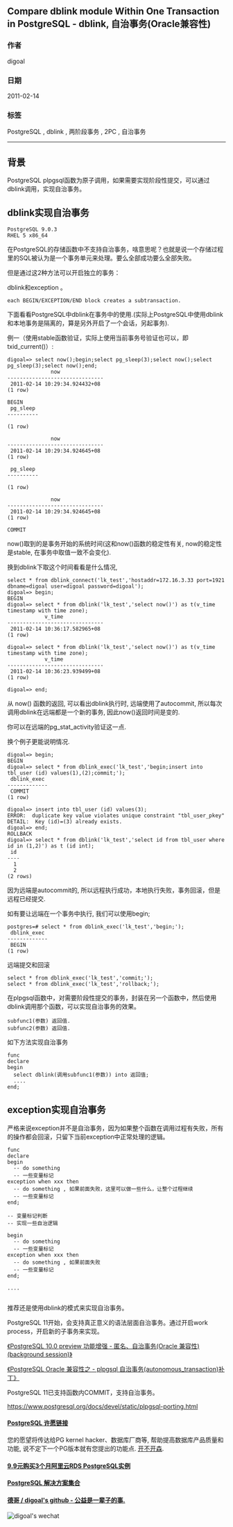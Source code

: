 ## Compare dblink module Within One Transaction in PostgreSQL - dblink, 自治事务(Oracle兼容性)  
  
### 作者  
digoal  
  
### 日期  
2011-02-14  
  
### 标签  
PostgreSQL , dblink , 两阶段事务 , 2PC , 自治事务    
  
----  
  
## 背景  
PostgreSQL plpgsql函数为原子调用，如果需要实现阶段性提交，可以通过dblink调用，实现自治事务。  
  
## dblink实现自治事务  
```  
PostgreSQL 9.0.3  
RHEL 5 x86_64  
```  
  
在PostgreSQL的存储函数中不支持自治事务，啥意思呢？也就是说一个存储过程里的SQL被认为是一个事务单元来处理。要么全部成功要么全部失败。  
  
但是通过这2种方法可以开启独立的事务：  
  
dblink和exception 。  
  
```  
each BEGIN/EXCEPTION/END block creates a subtransaction.   
```  
  
下面看看PostgreSQL中dblink在事务中的使用.(实际上PostgreSQL中使用dblink和本地事务是隔离的，算是另外开启了一个会话，另起事务).  
  
例一（使用stable函数验证，实际上使用当前事务号验证也可以，即txid_current()）:  
  
```  
digoal=> select now();begin;select pg_sleep(3);select now();select pg_sleep(3);select now();end;  
              now                
-------------------------------  
 2011-02-14 10:29:34.924432+08  
(1 row)  
  
BEGIN  
 pg_sleep   
----------  
   
(1 row)  
  
              now                
-------------------------------  
 2011-02-14 10:29:34.924645+08  
(1 row)  
  
 pg_sleep   
----------  
   
(1 row)  
  
              now                
-------------------------------  
 2011-02-14 10:29:34.924645+08  
(1 row)  
  
COMMIT  
```  
  
now()取到的是事务开始的系统时间(这和now()函数的稳定性有关, now的稳定性是stable, 在事务中取值一致不会变化).  
  
换到dblink下取这个时间看看是什么情况,  
  
```  
select * from dblink_connect('lk_test','hostaddr=172.16.3.33 port=1921 dbname=digoal user=digoal password=digoal');  
digoal=> begin;  
BEGIN  
digoal=> select * from dblink('lk_test','select now()') as t(v_time timestamp with time zone);  
            v_time               
-------------------------------  
 2011-02-14 10:36:17.582965+08  
(1 row)  
  
digoal=> select * from dblink('lk_test','select now()') as t(v_time timestamp with time zone);  
            v_time               
-------------------------------  
 2011-02-14 10:36:23.939499+08  
(1 row)  
  
digoal=> end;  
```  
  
从 now() 函数的返回, 可以看出dblink执行时, 远端使用了autocommit, 所以每次调用dblink在远端都是一个新的事务, 因此now()返回时间是变的.  
  
你可以在远端的pg_stat_activity验证这一点.  
  
换个例子更能说明情况.  
  
```  
digoal=> begin;  
BEGIN  
digoal=> select * from dblink_exec('lk_test','begin;insert into tbl_user (id) values(1),(2);commit;');  
 dblink_exec   
-------------  
 COMMIT  
(1 row)  
  
digoal=> insert into tbl_user (id) values(3);  
ERROR:  duplicate key value violates unique constraint "tbl_user_pkey"  
DETAIL:  Key (id)=(3) already exists.  
digoal=> end;  
ROLLBACK  
digoal=> select * from dblink('lk_test','select id from tbl_user where id in (1,2)') as t (id int);  
 id   
----  
  1  
  2  
(2 rows)  
```  
  
因为远端是autocommit的, 所以远程执行成功，本地执行失败，事务回滚，但是远程已经提交.  
  
如有要让远端在一个事务中执行, 我们可以使用begin;  
  
```  
postgres=# select * from dblink_exec('lk_test','begin;');  
 dblink_exec   
-------------  
 BEGIN  
(1 row)  
```  
  
远端提交和回滚  
  
```  
select * from dblink_exec('lk_test','commit;');  
select * from dblink_exec('lk_test','rollback;');  
```  
    
在plpgsql函数中，对需要阶段性提交的事务，封装在另一个函数中，然后使用dblink调用那个函数，可以实现自治事务的效果。  
  
```  
subfunc1(参数) 返回值.  
subfunc2(参数) 返回值.  
```  
  
如下方法实现自治事务  
  
```  
func  
declare  
begin  
  select dblink(调用subfunc1(参数)) into 返回值;  
  ....  
end;  
```  
  
## exception实现自治事务  
严格来说exception并不是自治事务，因为如果整个函数在调用过程有失败，所有的操作都会回滚，只留下当前exception中正常处理的逻辑。  
  
```  
func  
declare  
begin  
  -- do something  
  -- 一些变量标记  
exception when xxx then  
  -- do something , 如果前面失败，这里可以做一些什么，让整个过程继续  
  -- 一些变量标记  
end;  
  
-- 变量标记判断  
-- 实现一些自治逻辑  
  
begin  
  -- do something  
  -- 一些变量标记  
exception when xxx then  
  -- do something , 如果前面失败  
  -- 一些变量标记  
end;  
  
....  
  
```  
  
推荐还是使用dblink的模式来实现自治事务。  
  
PostgreSQL 11开始，会支持真正意义的语法层面自治事务。通过开启work process，开启新的子事务来实现。  
  
[《PostgreSQL 10.0 preview 功能增强 - 匿名、自治事务(Oracle 兼容性)(background session)》](../201703/20170312_22.md)    
  
[《PostgreSQL Oracle 兼容性之 - plpgsql 自治事务(autonomous_transaction)补丁》](../201611/20161104_01.md)    
  
PostgreSQL 11已支持函数内COMMIT，支持自治事务。   
  
https://www.postgresql.org/docs/devel/static/plpgsql-porting.html  
  
  
  
  
  
  
  
  
  
  
  
  
  
  
  
  
  
  
  
  
  
  
  
  
  
  
  
  
  
  
  
  
  
  
  
  
  
  
  
  
  
  
  
  
  
  
  
  
  
  
  
  
  
  
  
  
  
  
  
  
  
  
  
#### [PostgreSQL 许愿链接](https://github.com/digoal/blog/issues/76 "269ac3d1c492e938c0191101c7238216")
您的愿望将传达给PG kernel hacker、数据库厂商等, 帮助提高数据库产品质量和功能, 说不定下一个PG版本就有您提出的功能点. [开不开森](https://github.com/digoal/blog/issues/76 "269ac3d1c492e938c0191101c7238216").  
  
  
#### [9.9元购买3个月阿里云RDS PostgreSQL实例](https://www.aliyun.com/database/postgresqlactivity "57258f76c37864c6e6d23383d05714ea")
  
  
#### [PostgreSQL 解决方案集合](https://yq.aliyun.com/topic/118 "40cff096e9ed7122c512b35d8561d9c8")
  
  
#### [德哥 / digoal's github - 公益是一辈子的事.](https://github.com/digoal/blog/blob/master/README.md "22709685feb7cab07d30f30387f0a9ae")
  
  
![digoal's wechat](../pic/digoal_weixin.jpg "f7ad92eeba24523fd47a6e1a0e691b59")
  
